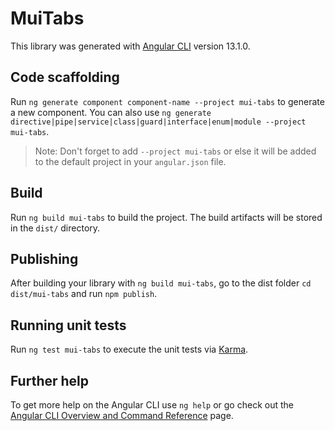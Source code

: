 # MuiTabs

This library was generated with [Angular CLI](https://github.com/angular/angular-cli) version 13.1.0.

## Code scaffolding

Run `ng generate component component-name --project mui-tabs` to generate a new component. You can also use `ng generate directive|pipe|service|class|guard|interface|enum|module --project mui-tabs`.
> Note: Don't forget to add `--project mui-tabs` or else it will be added to the default project in your `angular.json` file. 

## Build

Run `ng build mui-tabs` to build the project. The build artifacts will be stored in the `dist/` directory.

## Publishing

After building your library with `ng build mui-tabs`, go to the dist folder `cd dist/mui-tabs` and run `npm publish`.

## Running unit tests

Run `ng test mui-tabs` to execute the unit tests via [Karma](https://karma-runner.github.io).

## Further help

To get more help on the Angular CLI use `ng help` or go check out the [Angular CLI Overview and Command Reference](https://angular.io/cli) page.
